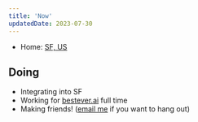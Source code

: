 ```yaml
---
title: 'Now'
updatedDate: 2023-07-30
---
```


<!-- - Home: [Malahide, Dublin, Ireland](https://goo.gl/maps/B5kfXCQM1eNFZW8w9) -->

- Home: [SF, US](https://goo.gl/maps/Gufz8oRuxRpjSzNV9)

## Doing

- Integrating into SF
- Working for [bestever.ai](https://www.bestever.ai/) full time
- Making friends! ([email me](/contact) if you want to hang out)

<!-- - Doing lots of admin work
- Trying to find a passion project since school finished

- A level maths
  - Taking the A level maths exams in June 2023 to improve chances at getting into a UK university
- School
  - Just finished [5th year](https://en.wikipedia.org/wiki/Education_in_the_Republic_of_Ireland#Senior_Cycle) at [Sutton Park School](https://www.sps.ie/)
  - Taking: Maths, Applied maths, Economics, Physics, Computer Science, English, and French -->
